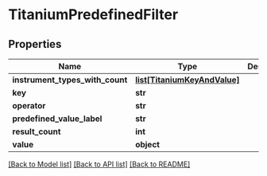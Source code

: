 # TitaniumPredefinedFilter


## Properties
Name | Type | Description | Notes
------------ | ------------- | ------------- | -------------
**instrument_types_with_count** | [**list[TitaniumKeyAndValue]**](TitaniumKeyAndValue.md) |  | [optional] 
**key** | **str** |  | [optional] 
**operator** | **str** |  | [optional] 
**predefined_value_label** | **str** |  | [optional] 
**result_count** | **int** |  | [optional] 
**value** | **object** |  | [optional] 

[[Back to Model list]](../README.md#documentation-for-models) [[Back to API list]](../README.md#documentation-for-api-endpoints) [[Back to README]](../README.md)


